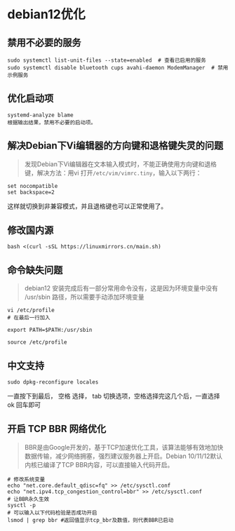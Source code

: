 # debian12优化

## 禁用不必要的服务

```
sudo systemctl list-unit-files --state=enabled  # 查看已启用的服务
sudo systemctl disable bluetooth cups avahi-daemon ModemManager  # 禁用示例服务
```

## 优化启动项
```
systemd-analyze blame
根据输出结果，禁用不必要的启动项。
```

## 解决Debian下Vi编辑器的方向键和退格键失灵的问题
> 发现Debian下Vi编辑器在文本输入模式时，不能正确使用方向键和退格键，解决方法：用vi 打开`/etc/vim/vimrc.tiny`，输入以下两行：
```
set nocompatible
set backspace=2
```
这样就切换到非兼容模式，并且退格键也可以正常使用了。

## 修改国内源
```
bash <(curl -sSL https://linuxmirrors.cn/main.sh)
```

## 命令缺失问题
> debian12 安装完成后有一部分常用命令没有，这是因为环境变量中没有 /usr/sbin 路径，所以需要手动添加环境变量

```
vi /etc/profile
# 在最后一行加入

export PATH=$PATH:/usr/sbin

source /etc/profile

```
## 中文支持
```
sudo dpkg-reconfigure locales
```
一直按下到最后， 空格 选择， tab 切换选项，空格选择完这几个后，一直选择 ok 回车即可

## 开启 TCP BBR 网络优化
> BBR是由Google开发的，基于TCP加速优化工具，该算法能够有效地加快数据传输，减少网络拥塞，强烈建议服务器上开启。Debian 10/11/12默认内核已编译了TCP BBR内容，可以直接输入代码开启。
```
# 修改系统变量
echo "net.core.default_qdisc=fq" >> /etc/sysctl.conf
echo "net.ipv4.tcp_congestion_control=bbr" >> /etc/sysctl.conf
# 让BBR永久生效
sysctl -p
# 可以输入以下代码检验是否成功开启
lsmod | grep bbr #返回值显示tcp_bbr及数值，则代表BBR已启动
```